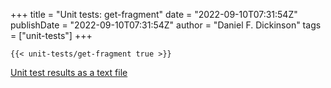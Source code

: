 +++
title = "Unit tests: get-fragment"
date = "2022-09-10T07:31:54Z"
publishDate = "2022-09-10T07:31:54Z"
author = "Daniel F. Dickinson"
tags = ["unit-tests"]
+++

```shell-session
{{< unit-tests/get-fragment true >}}
```

[Unit test results as a text file](plaintext/unit-tests-get-fragment.txt)
